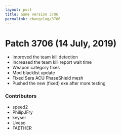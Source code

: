 ```yaml
---
layout: post
title: Game version 3706
permalink: changelog/3706
---
```


# Patch 3706 (14 July, 2019)

- Improved the team kill detection
- Increased the team kill report wait time
- Weapon category fixes
- Mod blacklist update
- Fixed Sera ACU PhaseShield mesh
- Pushed the new (fixed) exe after more testing

### Contributors

- speed2
- PhilipJFry
- keyser
- Uveso
- FAETHER
